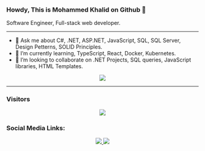 ### Howdy, This is Mohammed Khalid on Github 👋

Software Engineer, Full-stack web developer. 
<hr />

- 💬 Ask me about C#, .NET, ASP.NET, JavaScript, SQL, SQL Server, Design Petterns, SOLID Principles.
- 🌱 I’m currently learning, TypeScript, React, Docker, Kubernetes.
- 👯 I’m looking to collaborate on .NET Projects, SQL queries, JavaScript libraries, HTML Templates.

<p align="center">
<a href="https://github.com/MohammedKhalid38/github-readme-stats">
  <img align="center" src="https://github-readme-stats.vercel.app/api?username=MohammedKhalid38&show_icons=true&theme=highcontrast" />
</a>
</p>

<hr />

### Visitors
<p dir="auto" align="center">
 <a href="#" target="_blank">
  <img src="https://komarev.com/ghpvc/?username=MohammedKhalid38&style=for-the-badge" style="max-width: 100%;">
 </a>
</p>

 ### Social Media Links:
<p dir="auto" align="center">
 <a href="https://linkedin.com/in/mohammedkhalid38" target="_blank">
  <img src="https://camo.githubusercontent.com/162001cc0747178f47ced6e40de0cd16e375beb9b5fbca4ea3d520ecca78cd85/68747470733a2f2f696d672e69636f6e73382e636f6d2f666c75656e742f34382f3030303030302f6c696e6b6564696e2e706e67" data-canonical-src="https://img.icons8.com/fluent/48/000000/linkedin.png" style="max-width: 100%;">
 </a>
 <a href="https://twitter.com/mkme38" target="_blank">
  <img src="https://camo.githubusercontent.com/935991993635cd0e6398dd4368b13949a1bac7853b6361bd8d44bf95641f986a/68747470733a2f2f696d672e69636f6e73382e636f6d2f666c75656e742f34382f3030303030302f747769747465722e706e67" data-canonical-src="https://img.icons8.com/fluent/48/000000/twitter.png" style="max-width: 100%;">
 </a>
</p>



<!--
**MohammedKhalid38/MohammedKhalid38** is a ✨ _special_ ✨ repository because its `README.md` (this file) appears on your GitHub profile.

Here are some ideas to get you started:

- 🔭 I’m currently working on ...
- 🌱 I’m currently learning ...
- 👯 I’m looking to collaborate on ...
- 🤔 I’m looking for help with ...
- 💬 Ask me about ...
- 📫 How to reach me: ...
- 😄 Pronouns: ...
- ⚡ Fun fact: ...
-->
